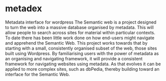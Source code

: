 # metadex
Metadata interface for wordpress
The Semantic web is a project designed to turn the web into a massive database organised by metadata. This will allow people to search across sites for material within particular contexts.
To date there has been little work done on how end-users might navigate and apprehend the Semantic Web.
This project works towards that by starting with a small, consistently organised subset of the web, those sites built using Wordpress.
By familiarising users with the power of metadata as an organising and navigating framework, it will provide a consistent framework for navigating websites using metadata. 
As that evolves it can be applied to more complex sites, such as dbPedia, thereby building toward an interface for the Semantic Web.
